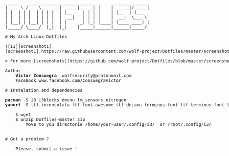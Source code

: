 <pre id="taag_font_DeltaCorpsPriest1" style="float:left;" class="fig-ansi" contenteditable="true">
 _____   ____ _______ ______ _____ _      ______  _____ 
|  __ \ / __ \__   __|  ____|_   _| |    |  ____|/ ____|
| |  | | |  | | | |  | |__    | | | |    | |__  | (___  
| |  | | |  | | | |  |  __|   | | | |    |  __|  \___ \ 
| |__| | |__| | | |  | |     _| |_| |____| |____ ____) |
|_____/ \____/  |_|  |_|    |_____|______|______|_____/ 

# My Arch Linux Dotfiles

![I3][screenshot1]
[screenshot1]:https://raw.githubusercontent.com/wolf-project/Dotfiles/master/screenshots/screenshootrefresh.png

> For more [screenshots](https://github.com/wolf-project/Dotfiles/blob/master/screenshots)

Author
	<strong>Victor Consuegra</strong>  wolfsecurity@protonmail.com
   	Facebook www.facebook.com/ConsuegraVictor

# Instalation and dependencies

<strong>pacman</strong> -S i3 i3blocks dmenu lm_sensors nitrogen
<strong>yaourt</strong> -S ttf-inconsolata ttf-font-awesome ttf-dejavu terminus-font-ttf terminus-font lemonbar-git i3-gaps-git
	
	$ wget <https://github.com/wolf-project/Dotfiles.git>
	$ unzip Dotfiles-master.zip
		Move to you directorie /home/your-user/.config/i3/  or /root/.config/i3/


# Got a problem ? 

	Please, submit a issue !
